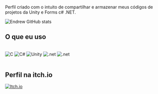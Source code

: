 Perfil criado com o intuito de compartilhar e armazenar meus códigos de projetos da Unity e Forms c# .NET.

![Endrew GitHub stats](https://github-readme-stats.vercel.app/api?username=Endrew-A&show_icons=true&theme=dark)

## O que eu uso
<div style="display: inline_block"><br/>
  <img align="center" alt="C" src="https://img.shields.io/badge/C-00599C?style=for-the-badge&logo=&logoColor=white" />
  <img align="center" alt="C#" src="https://img.shields.io/badge/C%23-239120?style=for-the-badge&logo=c-sharp&logoColor=white" />
  <img align="center" alt="Unity" src="https://img.shields.io/badge/Unity-100000?style=for-the-badge&logo=unity&logoColor=white" />
  <img align="center" alt=".net" src="https://img.shields.io/badge/.NET-5C2D91?style=for-the-badge&logo=.net&logoColor=white" />
  <img align="center" alt=".net" src="https://img.shields.io/badge/MySQL-00000F?style=for-the-badge&logo=mysql&logoColor=white" />
</div><br/>

## Perfil na itch.io

  [![Itch.io](https://img.shields.io/badge/Itch.io-FA5C5C?style=for-the-badge&logo=itchdotio&logoColor=white)]((https://endz-23.itch.io))
  
